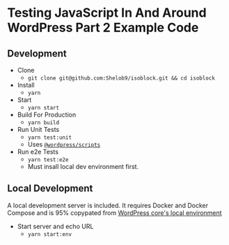 # Testing JavaScript In And Around WordPress Part 2 Example Code


## Development

* Clone
   * `git clone git@github.com:Shelob9/isoblock.git && cd isoblock`
* Install
  * `yarn`
* Start
  * `yarn start`
* Build For Production
  * `yarn build`
* Run Unit Tests
  * `yarn test:unit`
  * Uses [`@wordpress/scripts`](https://www.npmjs.com/package/@wordpress/scripts#test-unit-js)
* Run e2e Tests
  * `yarn test:e2e`
  * Must insall local dev environment first.

## Local Development

A local development server is included. It requires Docker and Docker Compose and is 95% copypated from [WordPress core's local environment](https://github.com/WordPress/wordpress-develop/tree/master/tools/local-env)

* Start server and echo URL
  * `yarn start:env`
